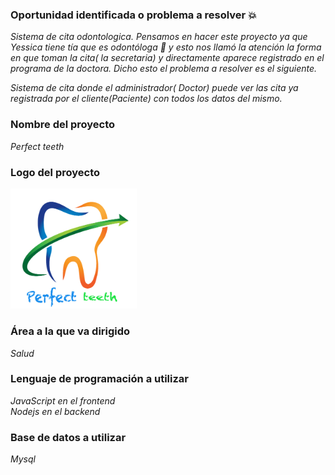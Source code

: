 

### Oportunidad identificada o problema a resolver :boom:

_Sistema de cita odontologica. Pensamos en hacer este proyecto ya que Yessica tiene tía que es odontóloga 🦷 y esto nos llamó la atención la forma en que toman la cita( la secretaria) y directamente aparece registrado en el programa de la doctora. Dicho esto el problema a resolver es el siguiente._ 

_Sistema de cita donde el administrador( Doctor) puede ver las cita ya registrada por el cliente(Paciente) con todos los datos del mismo._
### Nombre del proyecto
_Perfect teeth_

### Logo del proyecto 
<img align="" alt="name" width="40%" heihg="40%" src="./img/logo.png" />

### Área a la que va dirigido

_Salud_


### Lenguaje de programación a utilizar 
_JavaScript en el frontend_  
_Nodejs en el backend_

### Base de datos a utilizar 
_Mysql_